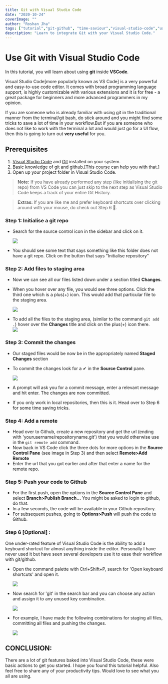 ```yaml
---
title: Git with Visual Studio Code
date: "2020-10-24"
coverImage: ""
author: "Roshan Jha"
tags: ["tutorial","git-github", "time-saviour","visual-studio-code","useful-for-all"]
description: "Learn to integrate Git with your Visual Studio Code."
---
```


# Use Git with Visual Studio Code

In this tutorial, you will learn about using **git** inside **VSCode**.

Visual Studio Code[more popularly known as VS Code] is a very powerful and easy-to-use code editor. 
It comes with broad programming language support, is highly customizable with various extensions and it is for free - a great package for beginners and more advanced programmers 
in my opinion.

If you are someone who is already familiar with using git in the traditional manner from the terminal/git bash, 
do stick around and you might find some tricks to save a lot of time in your workflow.But if you are someone who does not like to work with the terminal a lot and would just go 
for a UI flow, then this is going to turn out **very useful** for you.

## Prerequisites

1. [Visual Studio Code](https://code.visualstudio.com/download) and [Git](https://git-scm.com/downloads) installed on your system.
2. Basic knowledge of git and github.[This [course](https://youtu.be/SWYqp7iY_Tc) can help you with that.]
3. Open up your project folder in Visual Studio Code.

> **Note:** If you have already performed any step (like initialising the git repo) from VS Code you can just skip to the next step as Visual Studio Code keeps a track of your entire 
Git History.

> **Extras:** If you are like me and prefer keyboard shortcuts over clicking around with your mouse, do check out Step 6 👀.

### Step 1: Initialise a git repo

- Search for the source control icon in the sidebar and click on it.

    ![](https://img.techpowerup.org/201022/njx720mk8wjx2avn91dj.jpg)
    
- You should see some text that says something like this folder does not have a git repo. Click on the button that says "Initialise repository"
  
### Step 2: Add files to staging area

- Now we can see all our files listed down under a section titled **Changes**.
- When you hover over any file, you would see three options. Click the third one which is a plus(+) icon. This would add that particular file to the staging area.
     
     ![](https://img.techpowerup.org/201022/w4l8lkz54zel29eln13o.png)

- To add all the files to the staging area, (similar to the command `git add .`) hover over the **Changes** title and click on the plus(+) icon there.   
     ![](https://img.techpowerup.org/201022/1ea7n227itjwk8q9ggjx.png)

### Step 3: Commit the changes
      
  -  Our staged files would be now be in the appropriately named **Staged Changes** section
  -  To commit the changes look for a ✔ in the **Source Control** pane.
  
      ![](https://img.techpowerup.org/201022/aw302zw6o75qmc6xsxn5.png)
  
  -  A prompt will ask you for a commit message, enter a relevant message and hit enter. The changes are now committed.
  -  If you only work in local repositories, then this is it. Head over to Step 6 for some time saving tricks.
  
### Step 4: Add a remote
- Head over to Github, create a new repository and get the url (ending with 'yourusername/repositoryname.git') that you would otherwise use in the `git remote add` command.
- Now back in VS Code click the three dots for more options in the **Source Control Pane** (see image in Step 3) and then select **Remote>Add Remote**
- Enter the url that you got earlier and after that enter a name for the remote repo.

### Step 5: Push your code to Github

- For the first push, open the options in the **Source Control Pane** and select **Branch>Publish Branch...** You might be asked to login to github, do that.
- In a few seconds, the code will be available in your Github repository.
- For subsequent pushes, going to **Options>Push** will push the code to Github.

### Step 6 [Optional] :

  One under-rated feature of Visual Studio Code is the ability to add a keyboard shortcut for almost anything inside the editor. 
  Personally I have never used it but have seen several developers use it to ease their workflow with git/github.
  
  - Open the command palette with Ctrl+Shift+P, search for 'Open keyboard shortcuts' and open it.
    
    ![](https://img.techpowerup.org/201022/omzrvu8q0lrah1mj7mqu.png)
  
  - Now search for 'git' in the search bar and you can choose any action and assign it to any unused key combination.
  
    ![](https://img.techpowerup.org/201022/xa85zdv9fprqzej6mj28.png)
    
  - For example, I have made the following combinations for staging all files, committing all files and pushing the changes.
  
     ![](https://img.techpowerup.org/201022/fvvhapvcc1otr2icu3bb.png)
  
  
## CONCLUSION:

There are a lot of git features baked into Visual Studio Code, these were basic actions to get you started. I hope you found this tutorial helpful.
Also feel free to share any of your productivity tips. Would love to see what you all are using.

